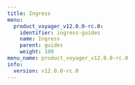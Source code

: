 ```yaml
---
title: Ingress
menu:
  product_voyager_v12.0.0-rc.0:
    identifier: ingress-guides
    name: Ingress
    parent: guides
    weight: 100
menu_name: product_voyager_v12.0.0-rc.0
info:
  version: v12.0.0-rc.0
---
```


